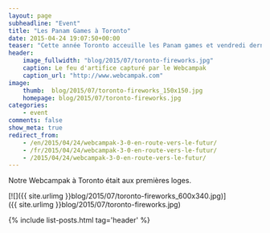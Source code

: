 ```yaml
---
layout: page
subheadline: "Event"
title: "Les Panam Games à Toronto"
date: 2015-04-24 19:07:50+00:00
teaser: "Cette année Toronto acceuille les Panam games et vendredi dernier la cérémonie d'ouverture à enflamée la CN tower."
header:
    image_fullwidth: "blog/2015/07/toronto-fireworks.jpg"
    caption: Le feu d'artifice capturé par le Webcampak
    caption_url: "http://www.webcampak.com"
image:
    thumb:  blog/2015/07/toronto-fireworks_150x150.jpg
    homepage: blog/2015/07/toronto-fireworks.jpg
categories:
    - event
comments: false
show_meta: true
redirect_from:
    - /en/2015/04/24/webcampak-3-0-en-route-vers-le-futur/
    - /fr/2015/04/24/webcampak-3-0-en-route-vers-le-futur/
    - /2015/04/24/webcampak-3-0-en-route-vers-le-futur/
---
```

Notre Webcampak à Toronto était aux premières loges.

[![]({{ site.urlimg }}blog/2015/07/toronto-fireworks_600x340.jpg)]({{ site.urlimg }}blog/2015/07/toronto-fireworks.jpg)

{% include list-posts.html tag='header' %}